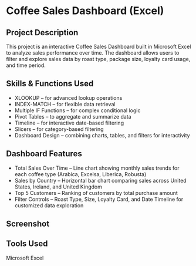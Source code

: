 # Coffee Sales Dashboard (Excel)
## Project Description
This project is an interactive Coffee Sales Dashboard built in Microsoft Excel to analyze sales performance over time.
The dashboard allows users to filter and explore sales data by roast type, package size, loyalty card usage, and time period.

## Skills & Functions Used
- XLOOKUP – for advanced lookup operations
- INDEX-MATCH – for flexible data retrieval
- Multiple IF Functions – for complex conditional logic
- Pivot Tables – to aggregate and summarize data
- Timeline – for interactive date-based filtering
- Slicers – for category-based filtering
- Dashboard Design – combining charts, tables, and filters for interactivity

## Dashboard Features
- Total Sales Over Time – Line chart showing monthly sales trends for each coffee type (Arabica, Excelsa, Liberica, Robusta)
- Sales by Country – Horizontal bar chart comparing sales across United States, Ireland, and United Kingdom
- Top 5 Customers – Ranking of customers by total purchase amount
- Filter Controls – Roast Type, Size, Loyalty Card, and Date Timeline for customized data exploration

## Screenshot

## Tools Used
Microsoft Excel
